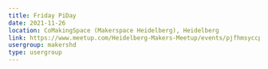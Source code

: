 ```yaml
---
title: Friday PiDay
date: 2021-11-26
location: CoMakingSpace (Makerspace Heidelberg), Heidelberg
link: https://www.meetup.com/Heidelberg-Makers-Meetup/events/pjfhmsyccpbjc/
usergroup: makershd
type: usergroup
---
```

